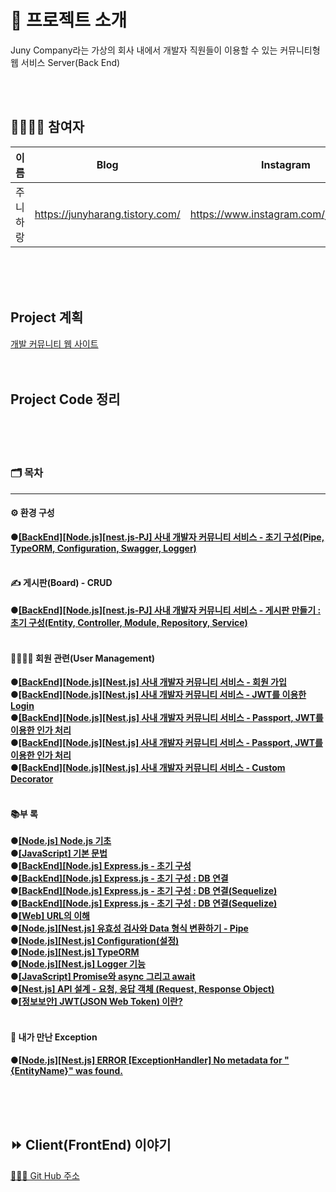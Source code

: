 # 🚀 프로젝트 소개

Juny Company라는 가상의 회사 내에서 개발자 직원들이 이용할 수 있는 커뮤니티형 웹 서비스 Server(Back End)

<br><br>

## 👨‍👨‍👧‍👧 참여자


| 이름     | Blog                            | Instagram                             |
| ---------- | --------------------------------- | --------------------------------------- |
| 주니하랑 | https://junyharang.tistory.com/ | https://www.instagram.com/junyharang/ |

<br><br><br>

## Project 계획

[개발 커뮤니티 웹 사이트](https://productive-ornament-cad.notion.site/66eef05d63514a6a817576dff1762ec0)
<br><br><br>


## Project Code 정리

<br><br><br>

### 🗂 목차

---

#### ⚙️ 환경 구성

**●[\[BackEnd\]\[Node.js\]\[nest.js-PJ\] 사내 개발자 커뮤니티 서비스 - 초기 구성(Pipe, TypeORM, Configuration, Swagger, Logger)](https://junyharang.tistory.com/271)**
<br><br>

#### ✍️ 게시판(Board) - CRUD

**●[\[BackEnd\]\[Node.js\]\[nest.js-PJ\] 사내 개발자 커뮤니티 서비스 - 게시판 만들기 : 초기 구성(Entity, Controller, Module, Repository, Service)](https://junyharang.tistory.com/274)**
<br><br>

<!-- **●[\[BackEnd\]\[Maven-PJ\] 개발자 커뮤니티 서비스 - 게시판 만들기 : 목록 조회](https://junyharang.tistory.com/218)** -->
<!-- <br> -->

<!-- **●[\[BackEnd\]\[Maven-PJ\] 개발자 커뮤니티 서비스 - 게시판 만들기 : 상세 조회](https://junyharang.tistory.com/220)** -->
<!-- <br> -->

<!-- **●[\[BackEnd\]\[Maven-PJ\] 개발자 커뮤니티 서비스 - 게시판 만들기 : 삭제](https://junyharang.tistory.com/221)** -->
<!-- <br> -->

<!-- **●[\[BackEnd\]\[Maven-PJ\][BackEnd][Maven-PJ] 개발자 커뮤니티 서비스 - 게시판 : 답변 등록 / 수정](https://junyharang.tistory.com/243)** -->
<!-- <br> -->

<!-- **●[\[BackEnd\]\[Maven-PJ\] 개발자 커뮤니티 서비스 - 게시판 : 답변 삭제](https://junyharang.tistory.com/245)** -->
<!-- <br><br> -->

#### 👨‍👩‍👧‍👦 회원 관련(User Management)

**●[\[BackEnd\]\[Node.js\]\[Nest.js\] 사내 개발자 커뮤니티 서비스 - 회원 가입](https://junyharang.tistory.com/278)**
<br>
**●[\[BackEnd\]\[Node.js\]\[Nest.js\] 사내 개발자 커뮤니티 서비스 - JWT를 이용한 Login](https://junyharang.tistory.com/280)**
<br>
**●[\[BackEnd\]\[Node.js\]\[Nest.js\] 사내 개발자 커뮤니티 서비스 - Passport, JWT를 이용한 인가 처리](https://junyharang.tistory.com/282)**
<br>
**●[\[BackEnd\]\[Node.js\]\[Nest.js\] 사내 개발자 커뮤니티 서비스 - Passport, JWT를 이용한 인가 처리](https://junyharang.tistory.com/282)**
<br>
**●[\[BackEnd\]\[Node.js\]\[Nest.js\] 사내 개발자 커뮤니티 서비스 - Custom Decorator](https://junyharang.tistory.com/283)**
<br><br>

#### 📚부 록

**●[\[Node.js\] Node.js 기초](https://junyharang.tistory.com/261)**
<br>
**●[\[JavaScript\] 기본 문법 ](https://junyharang.tistory.com/262)**
<br>
**●[\[BackEnd\]\[Node.js\] Express.js - 초기 구성](https://junyharang.tistory.com/264)**
<br>
**●[\[BackEnd\]\[Node.js\] Express.js - 초기 구성 : DB 연결](https://junyharang.tistory.com/266)**
<br>
**●[\[BackEnd\]\[Node.js\] Express.js - 초기 구성 : DB 연결(Sequelize)](https://junyharang.tistory.com/267)**
<br>
**●[\[BackEnd\]\[Node.js\] Express.js - 초기 구성 : DB 연결(Sequelize)](https://junyharang.tistory.com/267)**
<br>
**●[\[Web\] URL의 이해](https://junyharang.tistory.com/260)**
<br>
**●[\[Node.js\]\[Nest.js\] 유효성 검사와 Data 형식 변환하기 - Pipe](https://junyharang.tistory.com/268)**
<br>
**●[\[Node.js\]\[Nest.js\] Configuration(설정)](https://junyharang.tistory.com/269)**
<br>
**●[\[Node.js\]\[Nest.js\] TypeORM](https://junyharang.tistory.com/270)**
<br>
**●[\[Node.js\]\[Nest.js\] Logger 기능](https://junyharang.tistory.com/272)**
<br>
**●[\[JavaScript\] Promise와 async 그리고 await](https://junyharang.tistory.com/276)**
<br>
**●[\[Nest.js\] API 설계 - 요청, 응답 객체 (Request, Response Object)](https://junyharang.tistory.com/277)**
<br>
**●[\[정보보안\] JWT(JSON Web Token) 이란?](https://junyharang.tistory.com/279)**
<br><br>

#### 🤔 내가 만난 Exception

**●[\[Node.js\]\[Nest.js\] ERROR \[ExceptionHandler\] No metadata for \"\{EntityName\}\" was found.](https://junyharang.tistory.com/275)**
<br>
<!-- **●[\[Vue.js\]\[Spring\] Post Data 전송 간 null값 전송 문제](https://junyharang.tistory.com/251)** -->

<br><br><br>

## ⏩ Client(FrontEnd) 이야기

[🧑🏻‍💻 Git Hub 주소](https://github.com/junyharang-personal-project/development-community-service-client)
